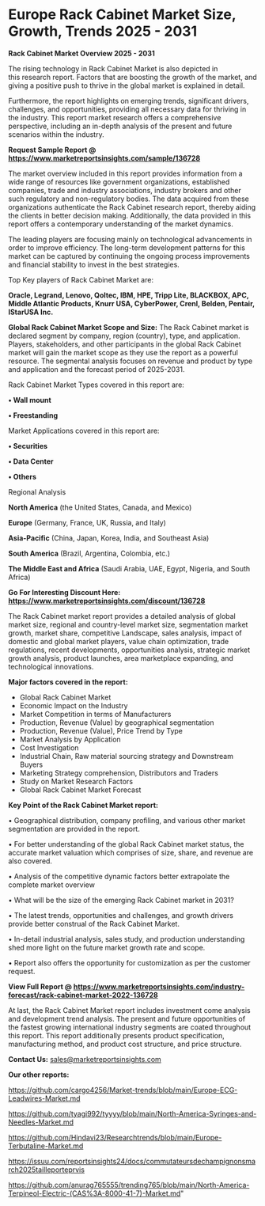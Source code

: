  # Europe Rack Cabinet Market Size, Growth, Trends 2025 - 2031

<Strong> Rack Cabinet Market Overview 2025 - 2031</strong>

The rising technology in Rack Cabinet Market is also depicted in this research report. Factors that are boosting the growth of the market, and giving a positive push to thrive in the global market is explained in detail.

Furthermore, the report highlights on emerging trends, significant drivers, challenges, and opportunities, providing all necessary data for thriving in the industry. This report market research offers a comprehensive perspective, including an in-depth analysis of the present and future scenarios within the industry.

<strong>Request Sample Report @ <a href=https://www.marketreportsinsights.com/sample/136728>https://www.marketreportsinsights.com/sample/136728</a></strong>

The market overview included in this report provides information from a wide range of resources like government organizations, established companies, trade and industry associations, industry brokers and other such regulatory and non-regulatory bodies. The data acquired from these organizations authenticate the Rack Cabinet research report, thereby aiding the clients in better decision making. Additionally, the data provided in this report offers a contemporary understanding of the market dynamics.

The leading players are focusing mainly on technological advancements in order to improve efficiency. The long-term development patterns for this market can be captured by continuing the ongoing process improvements and financial stability to invest in the best strategies.

Top Key players of Rack Cabinet Market are:

<strong>Oracle, Legrand, Lenovo, Qoltec, IBM, HPE, Tripp Lite, BLACKBOX, APC, Middle Atlantic Products, Knurr USA, CyberPower, Crenl, Belden, Pentair, IStarUSA Inc.</strong>

<strong><b>Global Rack Cabinet Market Scope and Size:</b></strong>
The Rack Cabinet market is declared segment by company, region (country), type, and application. Players, stakeholders, and other participants in the global Rack Cabinet market will gain the market scope as they use the report as a powerful resource. The segmental analysis focuses on revenue and product by type and application and the forecast period of 2025-2031.

Rack Cabinet Market Types covered in this report are:

<strong>• Wall mount

• Freestanding</strong>

Market Applications covered in this report are:

<strong>• Securities

• Data Center

• Others</strong> 

Regional Analysis

<strong>North America</strong> (the United States, Canada, and Mexico)

<strong>Europe</strong> (Germany, France, UK, Russia, and Italy)

<strong>Asia-Pacific</strong> (China, Japan, Korea, India, and Southeast Asia)

<strong>South America</strong> (Brazil, Argentina, Colombia, etc.)

<strong>The Middle East and Africa</strong> (Saudi Arabia, UAE, Egypt, Nigeria, and South Africa)

<strong>Go For Interesting Discount Here: <a href=https://www.marketreportsinsights.com/discount/136728>https://www.marketreportsinsights.com/discount/136728</a></strong>

The Rack Cabinet market report provides a detailed analysis of global market size, regional and country-level market size, segmentation market growth, market share, competitive Landscape, sales analysis, impact of domestic and global market players, value chain optimization, trade regulations, recent developments, opportunities analysis, strategic market growth analysis, product launches, area marketplace expanding, and technological innovations.

<strong><b>Major factors covered in the report:</b></strong>
<ul>
  <li>Global Rack Cabinet Market </li>
  <li>Economic Impact on the Industry</li>
  <li>Market Competition in terms of Manufacturers</li>
  <li>Production, Revenue (Value) by geographical segmentation</li>
  <li>Production, Revenue (Value), Price Trend by Type</li>
  <li>Market Analysis by Application</li>
  <li>Cost Investigation</li>
  <li>Industrial Chain, Raw material sourcing strategy and Downstream Buyers</li>
  <li>Marketing Strategy comprehension, Distributors and Traders</li>
  <li>Study on Market Research Factors</li>
  <li>Global Rack Cabinet Market Forecast</li>
</ul>

<strong><b>Key Point of the Rack Cabinet Market report:</b></strong>

• Geographical distribution, company profiling, and various other market segmentation are provided in the report.

• For better understanding of the global Rack Cabinet market status, the accurate market valuation which comprises of size, share, and revenue are also covered.

• Analysis of the competitive dynamic factors better extrapolate the complete market overview

• What will be the size of the emerging Rack Cabinet market in 2031?

• The latest trends, opportunities and challenges, and growth drivers provide better construal of the Rack Cabinet Market.

• In-detail industrial analysis, sales study, and production understanding shed more light on the future market growth rate and scope.

• Report also offers the opportunity for customization as per the customer request.

<strong><b>View Full Report @ <a href=https://www.marketreportsinsights.com/industry-forecast/rack-cabinet-market-2022-136728>https://www.marketreportsinsights.com/industry-forecast/rack-cabinet-market-2022-136728</a></b></strong>


At last, the Rack Cabinet Market report includes investment come analysis and development trend analysis. The present and future opportunities of the fastest growing international industry segments are coated throughout this report. This report additionally presents product specification, manufacturing method, and product cost structure, and price structure.

<strong>Contact Us:</strong>
sales@marketreportsinsights.com

<strong>Our other reports:</strong>

<a href=https://github.com/cargo4256/Market-trends/blob/main/Europe-ECG-Leadwires-Market.md>https://github.com/cargo4256/Market-trends/blob/main/Europe-ECG-Leadwires-Market.md</a>

<a href=https://github.com/tyagi992/tyyyy/blob/main/North-America-Syringes-and-Needles-Market.md>https://github.com/tyagi992/tyyyy/blob/main/North-America-Syringes-and-Needles-Market.md</a>

<a href=https://github.com/Hindavi23/Researchtrends/blob/main/Europe-Terbutaline-Market.md>https://github.com/Hindavi23/Researchtrends/blob/main/Europe-Terbutaline-Market.md</a>

<a href=https://issuu.com/reportsinsights24/docs/commutateursdechampignonsmarch2025tailleporteprvis>https://issuu.com/reportsinsights24/docs/commutateursdechampignonsmarch2025tailleporteprvis</a>

<a href=https://github.com/anurag765555/trending765/blob/main/North-America-Terpineol-Electric-(CAS%3A-8000-41-7)-Market.md>https://github.com/anurag765555/trending765/blob/main/North-America-Terpineol-Electric-(CAS%3A-8000-41-7)-Market.md</a>"
